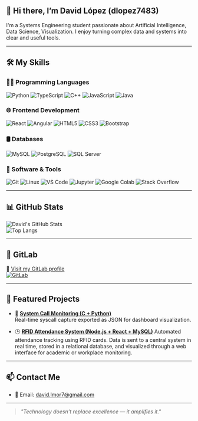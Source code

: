 ## 👋 Hi there, I’m David López (dlopez7483)

I'm a Systems Engineering student passionate about Artificial Intelligence, Data Science, Visualization. I enjoy turning complex data and systems into clear and useful tools.

---

## 🛠️ My Skills

### 👨‍💻 Programming Languages  
![Python](https://img.shields.io/badge/-Python-3776AB?style=for-the-badge&logo=python&logoColor=white)
![TypeScript](https://img.shields.io/badge/-TypeScript-3178C6?style=for-the-badge&logo=typescript&logoColor=white)
![C++](https://img.shields.io/badge/-C++-00599C?style=for-the-badge&logo=c%2B%2B&logoColor=white)
![JavaScript](https://img.shields.io/badge/-JavaScript-F7DF1E?style=for-the-badge&logo=javascript&logoColor=black)
![Java](https://img.shields.io/badge/-Java-007396?style=for-the-badge&logo=java&logoColor=white)

### 🌐 Frontend Development  
![React](https://img.shields.io/badge/-React-61DAFB?style=for-the-badge&logo=react&logoColor=black)
![Angular](https://img.shields.io/badge/-Angular-DD0031?style=for-the-badge&logo=angular&logoColor=white)
![HTML5](https://img.shields.io/badge/-HTML5-E34F26?style=for-the-badge&logo=html5&logoColor=white)
![CSS3](https://img.shields.io/badge/-CSS3-1572B6?style=for-the-badge&logo=css3&logoColor=white)
![Bootstrap](https://img.shields.io/badge/-Bootstrap-7952B3?style=for-the-badge&logo=bootstrap&logoColor=white)

### 🛢️ Databases  
![MySQL](https://img.shields.io/badge/-MySQL-4479A1?style=for-the-badge&logo=mysql&logoColor=white)
![PostgreSQL](https://img.shields.io/badge/-PostgreSQL-4169E1?style=for-the-badge&logo=postgresql&logoColor=white)
![SQL Server](https://img.shields.io/badge/-SQL%20Server-CC2927?style=for-the-badge&logo=microsoft-sql-server&logoColor=white)

### 🔧 Software & Tools  
![Git](https://img.shields.io/badge/-Git-F05032?style=for-the-badge&logo=git&logoColor=white)
![Linux](https://img.shields.io/badge/-Linux-FCC624?style=for-the-badge&logo=linux&logoColor=black)
![VS Code](https://img.shields.io/badge/-VSCode-007ACC?style=for-the-badge&logo=visual-studio-code&logoColor=white)
![Jupyter](https://img.shields.io/badge/-Jupyter-F37626?style=for-the-badge&logo=jupyter&logoColor=white)
![Google Colab](https://img.shields.io/badge/-Google%20Colab-F9AB00?style=for-the-badge&logo=google-colab&logoColor=black)
![Stack Overflow](https://img.shields.io/badge/-StackOverflow-FE7A16?style=for-the-badge&logo=stack-overflow&logoColor=white)

---

## 📊 GitHub Stats

![David's GitHub Stats](https://github-readme-stats.vercel.app/api?username=dlopez7483&show_icons=true&theme=tokyonight&hide_title=true)  
![Top Langs](https://github-readme-stats.vercel.app/api/top-langs/?username=dlopez7483&layout=compact&theme=tokyonight)

---

## 🦊 GitLab

🔗 [Visit my GitLab profile](https://gitlab.com/david201907483)  
[![GitLab](https://img.shields.io/badge/GitLab-david201907483-FC6D26?style=for-the-badge&logo=gitlab&logoColor=white)](https://gitlab.com/david201907483)

---

## 🌟 Featured Projects

- 🔧 **[System Call Monitoring (C + Python)](https://github.com/dlopez7483/LINUX_USAC.git)**  
  Real-time syscall capture exported as JSON for dashboard visualization.

- 🕒 **[RFID Attendance System (Node.js + React + MySQL)](https://github.com/dlopez7483/proyecto_asistencia014.git)**
Automated attendance tracking using RFID cards. Data is sent to a central system in real time, stored in a relational database, and visualized through a web interface for academic or workplace monitoring.


---

## 📫 Contact Me

- 📧 Email: [david.lmor7@gmail.com](mailto:david.lmor7@gmail.com)  



---

> *"Technology doesn't replace excellence — it amplifies it."*


